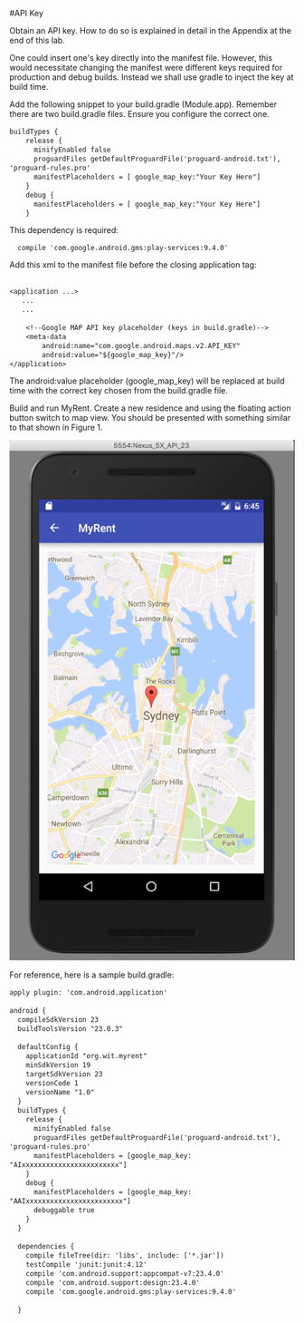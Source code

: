 #API Key

Obtain an API key. How to do so is explained in detail in the Appendix at the end of this lab.

One could insert one's key directly into the manifest file. However, this would necessitate changing the manifest were different keys required for production and debug builds. Instead we shall use gradle to inject the key at build time.

Add the following snippet to your build.gradle (Module.app). Remember there are two build.gradle files. Ensure you configure the correct one.

```
buildTypes {
    release {
      minifyEnabled false
      proguardFiles getDefaultProguardFile('proguard-android.txt'), 'proguard-rules.pro'
      manifestPlaceholders = [ google_map_key:"Your Key Here"]
    }
    debug {
      manifestPlaceholders = [ google_map_key:"Your Key Here"]
    }
```

This dependency is required:

```
  compile 'com.google.android.gms:play-services:9.4.0'
```

Add this xml to the manifest file before the closing application tag:


```

<application ...>
   ...
   ...

    <!--Google MAP API key placeholder (keys in build.gradle)-->
    <meta-data
        android:name="com.google.android.maps.v2.API_KEY"
        android:value="${google_map_key}"/>
</application>

```
The android:value placeholder (google_map_key) will be replaced at build time with the correct key chosen from the build.gradle file.

Build and run MyRent. Create a new residence and using the floating action button switch to map view. You should be presented with something similar to that shown in Figure 1.

![Figure 1: Sample map](img/05.png)

For reference, here is a sample build.gradle:

```
apply plugin: 'com.android.application'

android {
  compileSdkVersion 23
  buildToolsVersion "23.0.3"

  defaultConfig {
    applicationId "org.wit.myrent"
    minSdkVersion 19
    targetSdkVersion 23
    versionCode 1
    versionName "1.0"
  }
  buildTypes {
    release {
      minifyEnabled false
      proguardFiles getDefaultProguardFile('proguard-android.txt'), 'proguard-rules.pro'
      manifestPlaceholders = [google_map_key: "AIxxxxxxxxxxxxxxxxxxxxxxxx"]
    }
    debug {
      manifestPlaceholders = [google_map_key: "AAIxxxxxxxxxxxxxxxxxxxxxxxx"]
      debuggable true
    }
  }

  dependencies {
    compile fileTree(dir: 'libs', include: ['*.jar'])
    testCompile 'junit:junit:4.12'
    compile 'com.android.support:appcompat-v7:23.4.0'
    compile 'com.android.support:design:23.4.0'
    compile 'com.google.android.gms:play-services:9.4.0'

  }

```